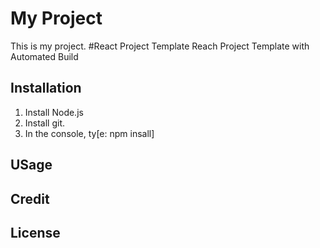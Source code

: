 # My Project
This is my project.
#React Project Template
Reach Project Template with Automated Build
## Installation
1. Install Node.js
2. Install git.
3. In the console, ty[e: npm insall]
## USage
## Credit
## License
